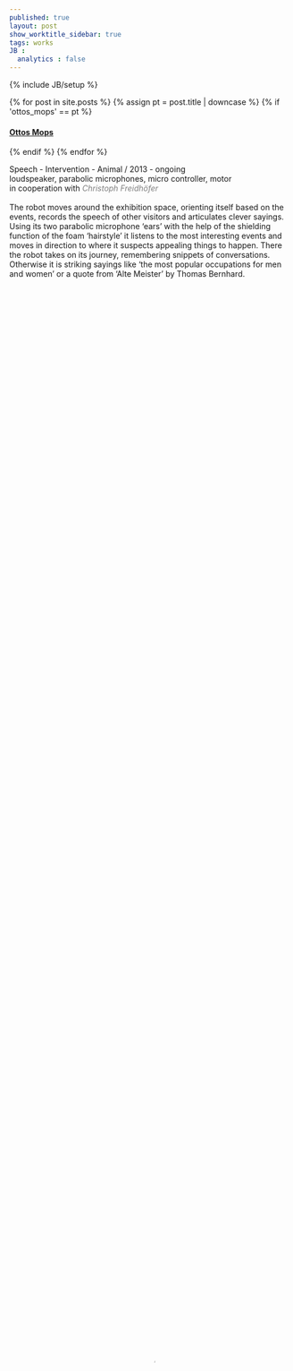 ```yaml
---
published: true
layout: post
show_worktitle_sidebar: true
tags: works
JB :
  analytics : false
---
```


{% include JB/setup %}


{% for post in site.posts %}
	{% assign pt = post.title | downcase %}
	{% if 'ottos_mops' == pt %}
<h4><a href="{{ BASE_PATH }}{{ post.url }}">Ottos Mops</a></h4>
	{% endif %}
{% endfor %}

<p>
Speech - Intervention - Animal / 2013 - ongoing<br />
loudspeaker, parabolic microphones, micro controller, motor<br />
in cooperation with <a href="http://www.kunst-und-raederwerk.de/" target="_blank" style="text-decoration:none; color: grey"><i>Christoph Freidhöfer</i></a> <br /><br />
The robot moves around the exhibition space, orienting itself based on the events, records the speech of other visitors and articulates clever sayings. Using its two parabolic microphone ‘ears’ with the help of the shielding function of the foam ‘hairstyle’ it listens to the most interesting events and moves in direction to where it suspects appealing things to happen. There the robot takes on its journey, remembering snippets of conversations. Otherwise it is striking sayings like ‘the most popular occupations for men and women’ or a quote from ‘Alte Meister’ by Thomas Bernhard.<br /><br />
</p>


<video preload="metadata" poster="{{ site.url }}/images/ottos_mops_poster_small.jpg" width="100%" height="100%" controls>
  <source src="{{ site.url }}/images/ottosmops.mp4" type="video/mp4">
</video>

<p> <br />Ottos Mops at 'What The Shop'<br /></p>
<img src="{{ site.url }}/images/ottosmops_small.jpg" alt="image">

<p> <br /> <br />Fanpostkarte von 
	<a href="http://www.heterotypia/" target="_blank" style="text-decoration:none; color: grey">
	<i>Natalie Deewan</i></a>
</p>
<img src="{{ site.url }}/images/petit_conferencier_card_I_sm.jpg" alt="image">
<img src="{{ site.url }}/images/petit_conferencier_card_II_sm.jpg" alt="image">



{% comment %}
<iframe width="100%" height="384" frameborder="0" allowfullscreen="" webkitallowfullscreen="" src="http://player.vimeo.com/video/66463893?title=0&amp;byline=0&amp;portrait=0">
</iframe>
{% endcomment %}



